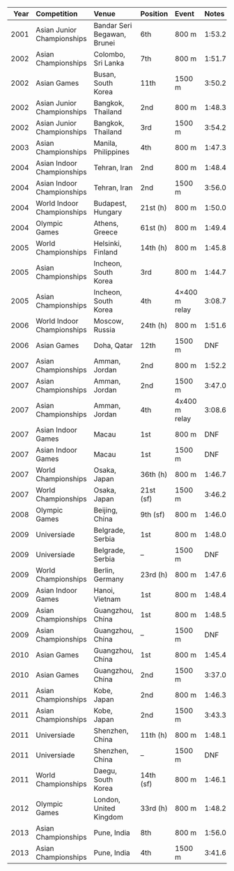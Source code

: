 |   Year | Competition                | Venue                       | Position   | Event         | Notes   |
|-------:|:---------------------------|:----------------------------|:-----------|:--------------|:--------|
|   2001 | Asian Junior Championships | Bandar Seri Begawan, Brunei | 6th        | 800 m         | 1:53.21 |
|   2002 | Asian Championships        | Colombo, Sri Lanka          | 7th        | 800 m         | 1:51.72 |
|   2002 | Asian Games                | Busan, South Korea          | 11th       | 1500 m        | 3:50.25 |
|   2002 | Asian Junior Championships | Bangkok, Thailand           | 2nd        | 800 m         | 1:48.30 |
|   2002 | Asian Junior Championships | Bangkok, Thailand           | 3rd        | 1500 m        | 3:54.22 |
|   2003 | Asian Championships        | Manila, Philippines         | 4th        | 800 m         | 1:47.38 |
|   2004 | Asian Indoor Championships | Tehran, Iran                | 2nd        | 800 m         | 1:48.48 |
|   2004 | Asian Indoor Championships | Tehran, Iran                | 2nd        | 1500 m        | 3:56.00 |
|   2004 | World Indoor Championships | Budapest, Hungary           | 21st (h)   | 800 m         | 1:50.06 |
|   2004 | Olympic Games              | Athens, Greece              | 61st (h)   | 800 m         | 1:49.49 |
|   2005 | World Championships        | Helsinki, Finland           | 14th (h)   | 800 m         | 1:45.88 |
|   2005 | Asian Championships        | Incheon, South Korea        | 3rd        | 800 m         | 1:44.74 |
|   2005 | Asian Championships        | Incheon, South Korea        | 4th        | 4×400 m relay | 3:08.75 |
|   2006 | World Indoor Championships | Moscow, Russia              | 24th (h)   | 800 m         | 1:51.67 |
|   2006 | Asian Games                | Doha, Qatar                 | 12th       | 1500 m        | DNF     |
|   2007 | Asian Championships        | Amman, Jordan               | 2nd        | 800 m         | 1:52.22 |
|   2007 | Asian Championships        | Amman, Jordan               | 2nd        | 1500 m        | 3:47.01 |
|   2007 | Asian Championships        | Amman, Jordan               | 4th        | 4x400 m relay | 3:08.64 |
|   2007 | Asian Indoor Games         | Macau                       | 1st        | 800 m         | DNF     |
|   2007 | Asian Indoor Games         | Macau                       | 1st        | 1500 m        | DNF     |
|   2007 | World Championships        | Osaka, Japan                | 36th (h)   | 800 m         | 1:46.75 |
|   2007 | World Championships        | Osaka, Japan                | 21st (sf)  | 1500 m        | 3:46.21 |
|   2008 | Olympic Games              | Beijing, China              | 9th (sf)   | 800 m         | 1:46.08 |
|   2009 | Universiade                | Belgrade, Serbia            | 1st        | 800 m         | 1:48.02 |
|   2009 | Universiade                | Belgrade, Serbia            | –          | 1500 m        | DNF     |
|   2009 | World Championships        | Berlin, Germany             | 23rd (h)   | 800 m         | 1:47.68 |
|   2009 | Asian Indoor Games         | Hanoi, Vietnam              | 1st        | 800 m         | 1:48.48 |
|   2009 | Asian Championships        | Guangzhou, China            | 1st        | 800 m         | 1:48.58 |
|   2009 | Asian Championships        | Guangzhou, China            | –          | 1500 m        | DNF     |
|   2010 | Asian Games                | Guangzhou, China            | 1st        | 800 m         | 1:45.45 |
|   2010 | Asian Games                | Guangzhou, China            | 2nd        | 1500 m        | 3:37.09 |
|   2011 | Asian Championships        | Kobe, Japan                 | 2nd        | 800 m         | 1:46.35 |
|   2011 | Asian Championships        | Kobe, Japan                 | 2nd        | 1500 m        | 3:43.30 |
|   2011 | Universiade                | Shenzhen, China             | 11th (h)   | 800 m         | 1:48.10 |
|   2011 | Universiade                | Shenzhen, China             | –          | 1500 m        | DNF     |
|   2011 | World Championships        | Daegu, South Korea          | 14th (sf)  | 800 m         | 1:46.17 |
|   2012 | Olympic Games              | London, United Kingdom      | 33rd (h)   | 800 m         | 1:48.23 |
|   2013 | Asian Championships        | Pune, India                 | 8th        | 800 m         | 1:56.09 |
|   2013 | Asian Championships        | Pune, India                 | 4th        | 1500 m        | 3:41.60 |